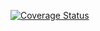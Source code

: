 [![Coverage Status](https://coveralls.io/repos/github/ethemtopcu/kong/badge.svg?branch=master)](https://coveralls.io/github/ethemtopcu/kong?branch=master)